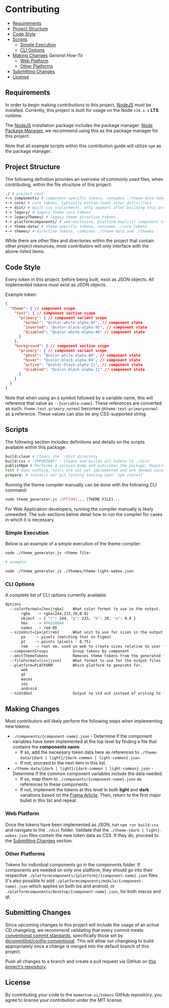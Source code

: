 # Contributing

- [Requirements](#requirements)
- [Project Structure](#project-structure)
- [Code Style](#code-style)
- [Scripts](#scripts)
  - [Simple Execution](#simple-execution)
  - [CLI Options](#cli-options)
- [Making Changes](#making-changes) *General How-To*
  - [Web Platform](#web-platform)
  - [Other Platforms](#other-platforms)
- [Submitting Changes](#submitting-changes)
- [License](#license)

## Requirements

In order to begin making contributions to this project, [NodeJS](https://nodejs.org/en/) must be installed. Currently, this project is built for usage on the Node `v14.x.x` **LTS** runtime.

The [NodeJS](https://nodejs.org/en/) installation package includes the package manager: [Node Package Manager](https://www.npmjs.com/), we recommend using this as the package manager for this project.

Note that all example scripts within this contribution guide will utilize `npm` as the package manager.

## Project Structure

The following definition provides an overview of commonly used files, when contributing, within the file structure of this project:

```bash
./ # project root
+-+ components/ # component-specific tokens, consumes ./theme-data tokens
+-+ core/ # core tokens, typically bottom-level color definitions
+-+ dist/ # built css stylesheets, only appears after building this project
+-+ legacy/ # legacy theme core tokens
+-+ legacyThemes/ # legacy theme directive tokens
+-+ platformcomponents/ # web-exclusive, platform-explicit component tokens
+-+ theme-data/ # theme-specific tokens, consumes ./core tokens
+-+ themes/ # directive tokens, combines ./theme-data and ./themes
```

While there are other files and directories within the project that contain other project resources, most contributors will only interface with the above-listed items.

## Code Style

Every token in this project, before being built, exist as JSON objects. All implemented tokens must exist as JSON objects.

Example token:

```json
{
  "theme": { // component scope
    "text": { // component section scope
      "primary": { // component variant scope
        "normal": "@color-white-alpha-95", // component state
        "inverted": "@color-black-alpha-95", // component state
        "disabled": "@color-white-alpha-40" // component state
      }
    },
    "background": { // component section scope
      "primary": { // component variant scope
        "ghost": "@color-white-alpha-00", // component state
        "hover": "@color-black-alpha-04", // component state
        "active": "@color-black-alpha-11", // component state
        "disabled": "@color-black-alpha-11" // component state
      }
    }
  }
}
```

Note that when using an `@` symbol followed by a variable name, this will reference that value as `--{variable-name}`. These references are converted as such: `theme.text.primary.normal` becomes `@theme-text-primarynormal` as a reference. These values can also be any CSS-supported string.

## Scripts

The following section includes definitions and details on the scripts available within this package:

```bash
build:clean # Cleans the ./dist directory
build:css # !IMPORTANT! - Cleans and builds all tokens to ./dist
publishNpm # Performs a version bump and publishes the package. Requires NPM permissions
test # Does nothing, tests are not yet implemented and are deemed uncessary at this time
prepare: # installs our git linting tooling upon `npm install`
```

Running the theme compiler manually can be done with the following CLI command:

```bash
node theme_generator.js [OPTION]... [THEME FILE]...
```

For Web Application developers, running the compiler manually is likely unneeded. The sub-sections below detail how to run the compiler for cases in which it is necessary.

### Simple Execution

Below is an example of a simple execution of the theme compiler:

```bash
node ./theme_generator.js <theme file>

# example:

node ./theme_generator.js ./themes/theme-light-webex.json
```

### CLI Options

A complete list of CLI options currently available:

```bash
Options
  --colorFormat=[hex|rgba]    What color format to use in the output.
       rgba   -> rgba(244,233,20,0.8)
       object -> { "r": 244, "g": 233, "b": 20, "a": 0.8 }
       hex    -> #RRGGBBAA
       names  -> red-05
  --sizeUnit=[px|pt|rem]      What unit to use for sizes in the output.
       px    -> pixels (matching that on Figma)
       pt    -> points (pixels * 0.75)
       rem   -> root em, used on web to create sizes relative to user font size
  --componentGroups           Group tokens by component
  --omitThemeTokens           Removes theme tokens from the generated file
  --fileFormat=[css|json]     What format to use for the output files
  --platform=PLATFORM         Which platform to generate for.
       web
       qt
       macos
       ios
       android
  --toStdOut                  Output to std out instead of writing to files
  ```

## Making Changes

Most contributors will likely perform the following steps when implementing new tokens:

- `./components/{component-name}.json` - Determine if the component variables have been implemented at the top level by finding a file that contains the **components name**.
  - If so, add the neceesary token data here as references to `./theme-data/{dark | light}/{dark-common | light-common}.json`.
  - If not, proceed to the next item in this list.
- `./theme-data/{dark | light}/{dark-common | light-common}.json` - Determine if the common component variables include the data needed.
  - If so, map them to `./components/{component-name}.json` as references to these components.
  - If not, implement the tokens at this level in both **light** and **dark** variations based on the [Figma Article](https://www.figma.com/file/NaNrfXjygZtRgMfHAFHjsp/Components---Windows%2BWeb). Then, return to the first major bullet in this list and repeat.

### Web Platform

Once the tokens have been implemented as JSON, run `npm run build:css` and navigate to the `./dist` folder. Validate that the `./theme-{dark | light}-webex.json` files contain the new token data as CSS. If they do, proceed to the [Submitting Changes](#submitting-changes) section.

### Other Platforms

Tokens for individual components go in the components folder. If components are needed on only one platform, they should go into their respective `./platformcomponents/{platform}/{component-name}.json` files. It's also possible to add `./platformcomponents/mobile/{component-name}.json` which applies on both ios and android, or `./platformcomponents/desktop/{component-name}.json`, for both macos and qt.

## Submitting Changes

Since upcoming changes to this project will include the usage of an active CD changelog, we recommend validating that every commit meets [conventional commit standards](https://www.conventionalcommits.org/en/v1.0.0/), specifically those set by [@commitlint/config-conventional](https://github.com/conventional-changelog/commitlint/tree/master/%40commitlint/config-conventional). This will allow our changelog to build appropriately once a change is merged into the default branch of this project.

Push all changes to a branch and create a pull request via GitHub on [this project's repository](https://github.com/momentum-design/tokens).

## License

By contributing your code to the `momentum-ui/tokens` GitHub repository, you agree to license your contribution under the MIT license.
